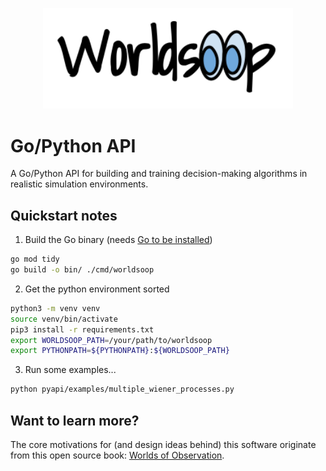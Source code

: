 <p align="center">
<img src="./assets/web-heading.png" width="400"/>
</p>

# Go/Python API

A Go/Python API for building and training decision-making algorithms in realistic simulation environments.

## Quickstart notes

1. Build the Go binary (needs [Go to be installed](https://go.dev/doc/install))

```bash
go mod tidy
go build -o bin/ ./cmd/worldsoop
```

2. Get the python environment sorted

```bash
python3 -m venv venv
source venv/bin/activate
pip3 install -r requirements.txt
export WORLDSOOP_PATH=/your/path/to/worldsoop
export PYTHONPATH=${PYTHONPATH}:${WORLDSOOP_PATH}
```

3. Run some examples...

```bash
python pyapi/examples/multiple_wiener_processes.py
```

## Want to learn more?

The core motivations for (and design ideas behind) this software originate from this open source book: [Worlds of Observation](https://umbralcalc.github.io/worlds-of-observation/).
